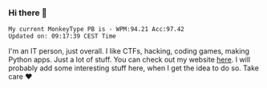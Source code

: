 ### Hi there 👋
<!-- PB START -->
```
My current MonkeyType PB is - WPM:94.21 Acc:97.42
Updated on: 09:17:39 CEST Time
```
<!-- PB END -->
I'm an IT person, just overall. I like CTFs, hacking, coding games, making Python apps. Just a lot of stuff.
You can check out my website [here](https://skill3472.github.io/).
I will probably add some interesting stuff here, when I get the idea to do so. Take care ❤️
